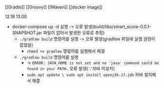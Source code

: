 [[Gradle]]
[[Groovy]]
[[Maven]]
[[docker image]]


12.18 13:00
- docker-compose up -d 실행 -> 오류 발생(build/libs/smart_score-0.0.1-SNAPSHOT.jar 파일이 없어서 발생한 오류로 추정)
	- ```./gradlew build``` 명령어를 실행 -> 오류 발생(gradlew 파일에 실행 권한이 없었음)
		- ```chmod +x gradlew``` 명령어를 실행해서 해결
	- ```./gradlew build``` 명령어를 실행
		- -> ```ERROR: JAVA_HOME is not set and no 'java' command could be found in your PATH.``` 오류 발생($\because$자바 미설치)
		- ```sudo apt update \ sudo apt install openjdk-17-jdk``` 자바 설치해서 해결
